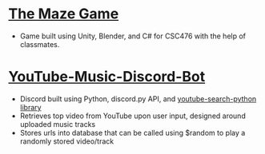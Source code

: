 # [The Maze Game](https://play.unity.com/mg/other/the-maze-game)
* Game built using Unity, Blender, and C# for CSC476 with the help of classmates.




# [YouTube-Music-Discord-Bot](https://github.com/ErikM14/Music-Discord-Bot)
* Discord built using Python, discord.py API, and [youtube-search-python library](https://github.com/alexmercerind/youtube-search-python)
* Retrieves top video from YouTube upon user input, designed around uploaded music tracks
* Stores urls into database that can be called using $random to play a randomly stored video/track
